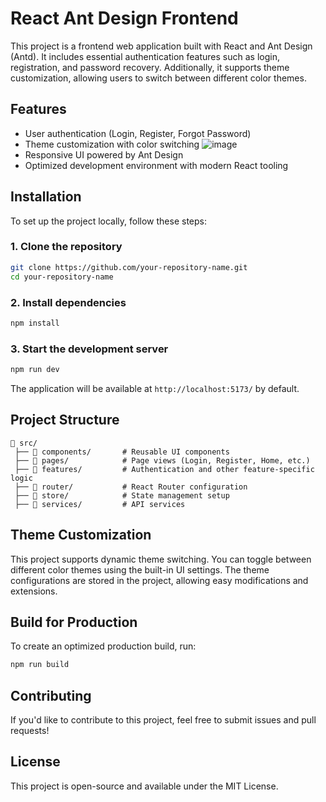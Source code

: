 # React Ant Design Frontend

This project is a frontend web application built with React and Ant Design (Antd). It includes essential authentication features such as login, registration, and password recovery. Additionally, it supports theme customization, allowing users to switch between different color themes.

## Features
- User authentication (Login, Register, Forgot Password)
- Theme customization with color switching
  ![image](https://github.com/user-attachments/assets/1808bc1a-2be4-4aa7-ba2b-1859c9f460bb)
- Responsive UI powered by Ant Design
- Optimized development environment with modern React tooling

## Installation

To set up the project locally, follow these steps:

### 1. Clone the repository
```sh
git clone https://github.com/your-repository-name.git
cd your-repository-name
```

### 2. Install dependencies
```sh
npm install
```

### 3. Start the development server
```sh
npm run dev
```

The application will be available at `http://localhost:5173/` by default.

## Project Structure
```plaintext
📂 src/
 ├── 📁 components/       # Reusable UI components
 ├── 📁 pages/            # Page views (Login, Register, Home, etc.)
 ├── 📁 features/         # Authentication and other feature-specific logic
 ├── 📁 router/           # React Router configuration
 ├── 📁 store/            # State management setup
 ├── 📁 services/         # API services
```

## Theme Customization
This project supports dynamic theme switching. You can toggle between different color themes using the built-in UI settings. The theme configurations are stored in the project, allowing easy modifications and extensions.

## Build for Production
To create an optimized production build, run:
```sh
npm run build
```

## Contributing
If you'd like to contribute to this project, feel free to submit issues and pull requests!

## License
This project is open-source and available under the MIT License.

